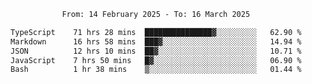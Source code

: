 <div align="center">
<p style="text-align: center;">
<!--START_SECTION:waka-->

```txt
From: 14 February 2025 - To: 16 March 2025

TypeScript    71 hrs 28 mins  ███████████████▓░░░░░░░░░   62.90 %
Markdown      16 hrs 58 mins  ███▓░░░░░░░░░░░░░░░░░░░░░   14.94 %
JSON          12 hrs 10 mins  ██▓░░░░░░░░░░░░░░░░░░░░░░   10.71 %
JavaScript    7 hrs 50 mins   █▓░░░░░░░░░░░░░░░░░░░░░░░   06.90 %
Bash          1 hr 38 mins    ▒░░░░░░░░░░░░░░░░░░░░░░░░   01.44 %
```

<!--END_SECTION:waka-->
</p>
</div>
